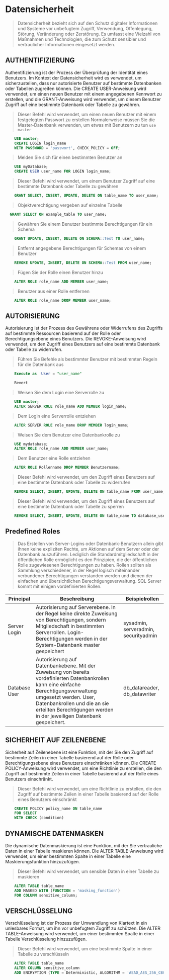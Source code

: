# Datensicherheit
> Datensicherheit bezieht sich auf den Schutz digitaler Informationen und Systeme vor unbefugtem Zugriff, Verwendung, Offenlegung, Störung, Veränderung oder Zerstörung. Es umfasst eine Vielzahl von Maßnahmen und Technologien, die zum Schutz sensibler und vertraulicher Informationen eingesetzt werden.
## AUTHENTIFIZIERUNG
Authentifizierung ist der Prozess der Überprüfung der Identität eines Benutzers. Im Kontext der Datensicherheit wird es verwendet, um sicherzustellen, dass nur autorisierte Benutzer auf bestimmte Datenbanken oder Tabellen zugreifen können. Die CREATE USER-Anweisung wird verwendet, um einen neuen Benutzer mit einem angegebenen Kennwort zu erstellen, und die GRANT-Anweisung wird verwendet, um diesem Benutzer Zugriff auf eine bestimmte Datenbank oder Tabelle zu gewähren.
> Dieser Befehl wird verwendet, um einen neuen Benutzer mit einem festgelegten Passwort zu erstellen
> Normalerweise müssen Sie die Master-Datenbank verwenden, um etwas mit Benutzern zu tun ```use master```
```SQL
    USE master;
    CREATE LOGIN login_name
    WITH PASSWORD = 'passwort', CHECK_POLICY = OFF;
```
> Melden Sie sich für einen bestimmten Benutzer an
```SQL
    USE myDatabase;
    CREATE USER user_name FOR LOGIN login_name;
```
> Dieser Befehl wird verwendet, um einem Benutzer Zugriff auf eine bestimmte Datenbank oder Tabelle zu gewähren
```SQL
    GRANT SELECT, INSERT, UPDATE, DELETE ON table_name TO user_name;
```
> Objektverechtigung vergeben auf einzelne Tabelle
```sql
  GRANT SELECT ON example_table TO user_name;
```
> Gewähren Sie einem Benutzer bestimmte Berechtigungen für ein Schema
```sql
    GRANT UPDATE, INSERT, DELETE ON SCHEMA::Test TO user_name;
```
> Entfernt angegebene Berechtigungen für Schemas von einem Benutzer
```sql
    REVOKE UPDATE, INSERT, DELETE ON SCHEMA::Test FROM user_name;
```
> Fügen Sie der Rolle einen Benutzer hinzu
```sql
    ALTER ROLE role_name ADD MEMBER user_name;
```
> Benutzer aus einer Rolle entfernen
```sql
    ALTER ROLE role_name DROP MEMBER user_name;
```
## AUTORISIERUNG
Autorisierung ist der Prozess des Gewährens oder Widerrufens des Zugriffs auf bestimmte Ressourcen basierend auf der Rolle oder Berechtigungsebene eines Benutzers. Die REVOKE-Anweisung wird verwendet, um den Zugriff eines Benutzers auf eine bestimmte Datenbank oder Tabelle zu widerrufen.
> Führen Sie Befehle als bestimmter Benutzer mit bestimmten Regeln für die Datenbank aus
```sql
    Execute as  User = "user_name"

    Revert
```
> Weisen Sie dem Login eine Serverrolle zu
```sql
    USE master;
    ALTER SERVER ROLE role_name ADD MEMBER login_name;
```
> Dem Login eine Serverrolle entziehen
```SQL
    ALTER SERVER ROLE role_name DROP MEMBER login_name;
```
> Weisen Sie dem Benutzer eine Datenbankrolle zu
```SQL
    USE mydatabase;
    ALTER ROLE role_name ADD MEMBER user_name;
```
> Dem Benutzer eine Rolle entziehen
```SQL
    ALTER ROLE Rollenname DROP MEMBER Benutzername;
```
> Dieser Befehl wird verwendet, um den Zugriff eines Benutzers auf eine bestimmte Datenbank oder Tabelle zu widerrufen
```SQL
    REVOKE SELECT, INSERT, UPDATE, DELETE ON table_name FROM user_name;
```
> Dieser Befehl wird verwendet, um den Zugriff eines Benutzers auf eine bestimmte Datenbank oder Tabelle zu sperren
```sql
    REVOKE SELECT, INSERT, UPDATE, DELETE ON table_name TO database_user;
```

## Predefined Roles
> Das Erstellen von Server-Logins oder Datenbank-Benutzern allein gibt ihnen keine expliziten Rechte, um Aktionen auf dem Server oder der Datenbank auszuführen. Lediglich die Standardmitgliedschaft in der öffentlichen Rolle ermöglicht es den Prinzipien, die der öffentlichen Rolle zugewiesenen Berechtigungen zu haben. Rollen sollten als Sammlung verschiedener, in der Regel logisch miteinander verbundener Berechtigungen verstanden werden und dienen der einfachen und übersichtlichen Berechtigungsverwaltung. SQL Server kommt mit einigen vordefinierten Rollen.

|Principal|Beschreibung|Beispielrollen|
|---|---|---|
|Server Login|Autorisierung auf Serverebene. In der Regel keine direkte Zuweisung von Berechtigungen, sondern Mitgliedschaft in bestimmten Serverrollen. Login-Berechtigungen werden in der System-Datenbank master gespeichert|sysadmin, serveradmin, securityadmin|
|Database User|Autorisierung auf Datenbankebene. Mit der Zuweisung von bereits vordefinierten Datenbankrollen kann eine einfache Berechtigungsverwaltung umgesetzt werden. User, Datenbankrollen und die an sie erteilten Berechtigungen werden in der jeweiligen Datenbank gespeichert.|db_datareader, db_datawriter|

## SICHERHEIT AUF ZEILENEBENE
Sicherheit auf Zeilenebene ist eine Funktion, mit der Sie den Zugriff auf bestimmte Zeilen in einer Tabelle basierend auf der Rolle oder Berechtigungsebene eines Benutzers einschränken können. Die CREATE POLICY-Anweisung wird verwendet, um eine Richtlinie zu erstellen, die den Zugriff auf bestimmte Zeilen in einer Tabelle basierend auf der Rolle eines Benutzers einschränkt.
> Dieser Befehl wird verwendet, um eine Richtlinie zu erstellen, die den Zugriff auf bestimmte Zeilen in einer Tabelle basierend auf der Rolle eines Benutzers einschränkt
```sql
    CREATE POLICY policy_name ON table_name
    FOR SELECT
    WITH CHECK (condition)
```
## DYNAMISCHE DATENMASKEN
Die dynamische Datenmaskierung ist eine Funktion, mit der Sie vertrauliche Daten in einer Tabelle maskieren können. Die ALTER TABLE-Anweisung wird verwendet, um einer bestimmten Spalte in einer Tabelle eine Maskierungsfunktion hinzuzufügen.
> Dieser Befehl wird verwendet, um sensible Daten in einer Tabelle zu maskieren
```sql
    ALTER TABLE table_name
    ADD MASKED WITH (FUNCTION = 'masking_function')
    FOR COLUMN sensitive_column;
```
## VERSCHLÜSSELUNG
Verschlüsselung ist der Prozess der Umwandlung von Klartext in ein unlesbares Format, um ihn vor unbefugtem Zugriff zu schützen. Die ALTER TABLE-Anweisung wird verwendet, um einer bestimmten Spalte in einer Tabelle Verschlüsselung hinzuzufügen.
> Dieser Befehl wird verwendet, um eine bestimmte Spalte in einer Tabelle zu verschlüsseln
```sql
    ALTER TABLE table_name
    ALTER COLUMN sensitive_column
    ADD ENCRYPTION (TYPE = Deterministic, ALGORITHM = 'AEAD_AES_256_CBC_HMAC_SHA_256');
```